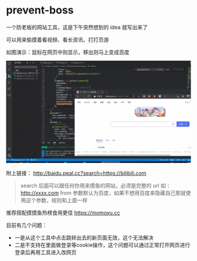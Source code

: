 # prevent-boss

一个防老板的网站工具，这是下午突然想到的 idea 就写出来了

可以用来偷摸着看视频、看长资讯、打打页游

如图演示：鼠标在网页中则显示，移出则马上变成百度

![演示图](index.gif)

附上链接： http://baidu.peal.cc?search=https://bilibili.com

> search 后面可以跟任何你用来摸鱼的网站，必须是完整的 url 如：http://xxxx.com
> from 参数默认为百度，如果不想用百度来隐藏自己那就使用这个参数，规则和上面一样

推荐搭配摸摸鱼热榜食用更佳 https://momoyu.cc 

目前有几个问题： 
- 一是从这个工具中点击跳转出去的新页面无效，这个无法解决
- 二是不支持在里面做登录等cookie操作，这个问题可以通过正常打开网页进行登录后再用工具进入改网页
